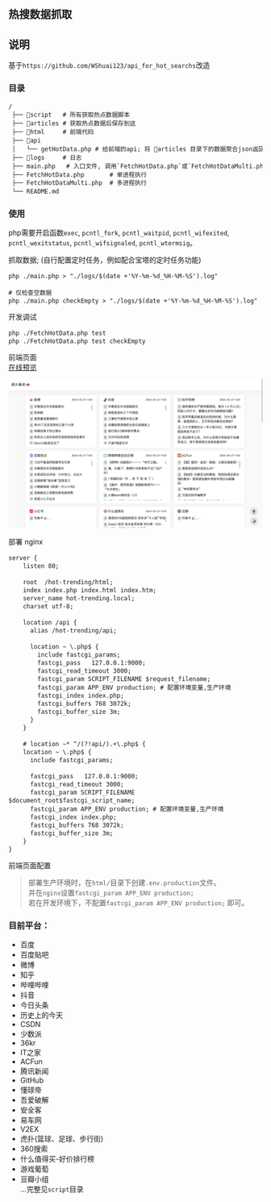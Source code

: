## 热搜数据抓取

## 说明
基于`https://github.com/WShuai123/api_for_hot_searchs`改造

### 目录
```txt
/
 ├── 📂script   # 所有获取热点数据脚本
 ├── 📂articles # 获取热点数据后保存到这
 ├── 📂html     # 前端代码
 ├── 📂api
 │   └── getHotData.php # 给前端的api; 将 📂articles 目录下的数据聚合json返回
 ├── 📂logs     # 日志
 ├── main.php   # 入口文件, 调用`FetchHotData.php`或`FetchHotDataMulti.php`
 ├── FetchHotData.php       # 单进程执行
 ├── FetchHotDataMulti.php  # 多进程执行
 └── README.md
```

### 使用

php需要开启函数`exec`, `pcntl_fork`, `pcntl_waitpid`, `pcntl_wifexited`, `pcntl_wexitstatus`, `pcntl_wifsignaled`, `pcntl_wtermsig`。

抓取数据; (自行配置定时任务，例如配合宝塔的定时任务功能)
```shell
php ./main.php > "./logs/$(date +'%Y-%m-%d_%H-%M-%S').log"

# 仅检查空数据
php ./main.php checkEmpty > "./logs/$(date +'%Y-%m-%d_%H-%M-%S').log"
```

开发调试
```shell
php ./FetchHotData.php test
php ./FetchHotData.php test checkEmpty
```

前端页面    
[在线预览](https://hot.deq.plus)     

![](./home-ex.jpg)    

部署 nginx
```Nginx
server {
    listen 80;

    root  /hot-trending/html;
    index index.php index.html index.htm;
    server_name hot-trending.local;
    charset utf-8;

    location /api {
      alias /hot-trending/api;

      location ~ \.php$ {
        include fastcgi_params;
        fastcgi_pass   127.0.0.1:9000;
        fastcgi_read_timeout 3000;
        fastcgi_param SCRIPT_FILENAME $request_filename;
        fastcgi_param APP_ENV production; # 配置环境变量,生产环境
        fastcgi_index index.php;
        fastcgi_buffers 768 3072k;
        fastcgi_buffer_size 3m;
      }
    }
    
    # location ~* ^/(?!api/).+\.php$ {
    location ~ \.php$ {
      include fastcgi_params;

      fastcgi_pass   127.0.0.1:9000;
      fastcgi_read_timeout 3000;
      fastcgi_param SCRIPT_FILENAME $document_root$fastcgi_script_name;
      fastcgi_param APP_ENV production; # 配置环境变量,生产环境
      fastcgi_index index.php;
      fastcgi_buffers 768 3072k;
      fastcgi_buffer_size 3m;
    }
}
```

前端页面配置
> 部署生产环境时，在`html/`目录下创建`.env.production`文件。    
> 并在`nginx`设置`fastcgi_param APP_ENV production;`    
> 若在开发环境下，不配置`fastcgi_param APP_ENV production;` 即可。


### 目前平台：

+ 百度
+ 百度贴吧
+ 微博
+ 知乎
+ 哔哩哔哩
+ 抖音
+ 今日头条
+ 历史上的今天
+ CSDN
+ 少数派
+ 36kr
+ IT之家
+ ACFun
+ 腾讯新闻
+ GitHub
+ 懂球帝
+ 吾爱破解
+ 安全客
+ 易车网
+ V2EX
+ 虎扑(篮球、足球、步行街)
+ 360搜索  
+ 什么值得买-好价排行榜       
+ 游戏葡萄    
+ 豆瓣小组            
...完整见`script`目录               
